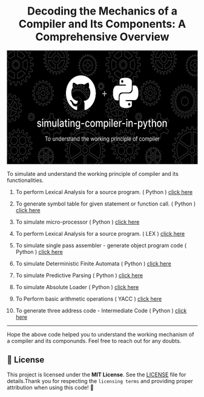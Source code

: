 # <center>Decoding the Mechanics of a Compiler and Its Components: A Comprehensive Overview</center>

<center>
<img src='asset/profile.png'; height=300; width=1000>

</center>


To simulate and understand the working principle of compiler and its functionalities.


1. To perform Lexical Analysis for a source program. ( Python ) [click here](https://github.com/mahimairaja/simulating-compiler-in-python/blob/main/1-token-separation.py)

2. To generate symbol table for given statement or function call. ( Python ) [click here](https://github.com/mahimairaja/simulating-compiler-in-python/blob/main/2-symbol-table-gen.py)

3. To simulate micro-processor ( Python ) [click here](https://github.com/mahimairaja/simulating-compiler-in-python/blob/main/3-macro-processor.py)

4. To perform Lexical Analysis for a source program. ( LEX ) [click here](https://github.com/mahimairaja/simulating-compiler-in-python/blob/main/4-token-separation.l)

5. To simulate single pass assembler - generate object program code ( Python ) [click here](https://github.com/mahimairaja/simulating-compiler-in-python/blob/main/5-single-pass-assem.py)

6. To simulate Deterministic Finite Automata ( Python ) [click here](https://github.com/mahimairaja/simulating-compiler-in-python/blob/main/6-dfa.py)

7. To simulate Predictive Parsing ( Python ) [click here](https://github.com/mahimairaja/simulating-compiler-in-python/blob/main/7-predictive-parsing.py)

8. To simulate Absolute Loader ( Python ) [click here](https://github.com/mahimairaja/simulating-compiler-in-python/blob/main/8-absolute-loader.py)

9. To Perform basic arithmetic operations ( YACC ) [click here](https://github.com/mahimairaja/simulating-compiler-in-python/blob/main/9-arithmetic-opr.y)

10. To generate three address code - Intermediate Code ( Python ) [click here](https://github.com/mahimairaja/simulating-compiler-in-python/blob/main/10-intermediate-code.py)


---

Hope the above code helped you to understand the working mechanism of a compiler and its componunds. Feel free to reach out for any doubts. 


## 📝 License <a name = "license"></a>

This project is licensed under the **MIT License**. See the [LICENSE](LICENSE) file for details.Thank you for respecting the `licensing terms` and providing proper attribution when using this code! :tada: